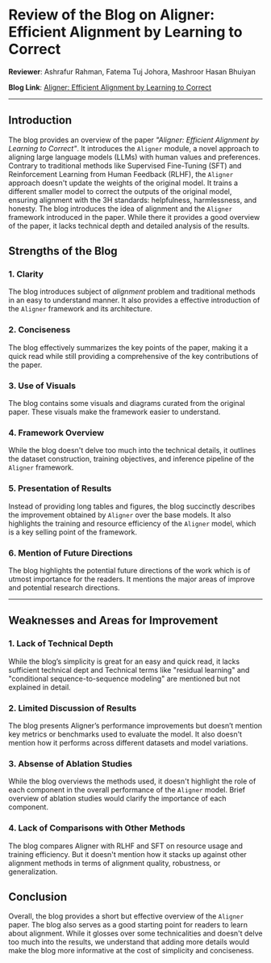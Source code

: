 # Review of the Blog on Aligner: Efficient Alignment by Learning to Correct  

**Reviewer**: Ashrafur Rahman, Fatema Tuj Johora, Mashroor Hasan Bhuiyan

**Blog Link**: [Aligner: Efficient Alignment by Learning to Correct](https://github.com/Tanveer2719/Machine-Learning-Blogs/tree/main/Aligner)

---

## **Introduction**  
The blog provides an overview of the paper 
*"Aligner: Efficient Alignment by Learning to Correct"*. 
It introduces the `Aligner` module, a novel approach to aligning large language models (LLMs) with human values and preferences. Contrary to traditional methods like Supervised Fine-Tuning (SFT) and Reinforcement Learning from Human Feedback (RLHF),
the `Aligner` approach doesn't update the weights of the original model. It trains
a different smaller model to correct the outputs of the original model, ensuring alignment with the 3H standards: helpfulness, harmlessness, and honesty.
The blog introduces the idea of alignment and the `Aligner` framework introduced
in the paper. While there it provides a good overview of the paper, it lacks
technical depth and detailed analysis of the results. 

## **Strengths of the Blog**  

### **1. Clarity**  
The blog introduces subject of *alignment* problem and traditional
methods in an easy to understand manner. It also provides a  effective introduction of the `Aligner` framework and its architecture.


### **2. Conciseness**  
The blog effectively summarizes the key points of the paper, making it a quick read while still providing a comprehensive of the 
key contributions of the paper.

### **3. Use of Visuals**  
The blog contains some visuals and diagrams curated from the original paper. These visuals make the framework easier to 
understand.

### **4. Framework Overview**
While the blog doesn't delve too much into the technical details,
it outlines the dataset construction, training objectives, and inference pipeline of the `Aligner` framework.

### **5. Presentation of Results**  
Instead of providing long tables and figures, the blog succinctly 
describes the improvement obtained by `Aligner` over the base 
models. It also highlights the training and resource efficiency of the `Aligner` model, which is a key selling point of the framework.

### **6. Mention of Future Directions**  
The blog highlights the potential future directions of the
work which is of utmost importance for the readers. It mentions
the major areas of improve and potential research directions.

---

## **Weaknesses and Areas for Improvement**  

### **1. Lack of Technical Depth**  
While the blog’s simplicity is great for an easy and quick read, it 
lacks sufficient technical dept and
Technical terms like "residual learning" and "conditional sequence-to-sequence modeling" are mentioned but not explained in detail.

### **2. Limited Discussion of Results**  
The blog presents Aligner’s performance improvements but doesn’t mention key metrics or benchmarks used to evaluate the model.
It also doesn't mention how it performs across different datasets
and model variations.

### **3. Absense of Ablation Studies**
While the blog overviews the methods used, it doesn't highlight
the role of each component in the overall performance of the `Aligner` model. Brief overview of ablation studies would 
clarify the importance of each component.

### **4. Lack of Comparisons with Other Methods**  
The blog compares Aligner with RLHF and SFT on resource usage and training efficiency. But it doesn't mention how it stacks
up against other alignment methods in terms of alignment quality, robustness, or generalization.


## **Conclusion**  

Overall, the blog provides a short but effective overview of the `Aligner` paper. The blog
also serves as a good starting point for readers
to learn about alignment.
While it glosses over some technicalities and doesn't delve too much into the results, we understand that
adding more details would make the blog more informative at the cost of simplicity and conciseness.